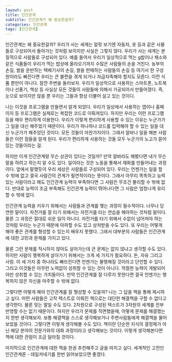 ```yaml
---
layout: post
title: 인간관계
subtitle: 인간관계가 왜 중요한걸까?
categories: 인간관계
tags: [인간관계]
---
```

인간관계는 왜 중요한걸까? 우리가 사는 세계는 얼핏 보기엔 자동차, 옷 등과 같은 사물들로 구성되어서 돌아가는 것처럼 보이지만 사실은 그렇지 않다. 우리가 사는 세계는 본질적으로 사람들로 구성되어 있다. 예를 들어서 우리가 일상적으로 먹는 g밥이나 채소와 같은 식품들이 우리가 먹는 밥상에 올라오기까지 수많은 사람들의 손을 거친다. 농부의 손길, 쌀을 운반하는 택배기사의 손길, 쌀을 판매하는 사람들의 손길 등 여기서 한 구성원이라도 빠진다면 우리는 큰 불편을 겪게 되거나 자급자족해야 할지도 모른다. 이런 식품 뿐만이 아니다. 잠깐 주변을 둘러보자. 우리가 일상적으로 사용하는 스마트폰, 노트북이나 선풍기, 책상 등 사실상 모든 것들이 사람들에 의해서 가공되어서 만들어졌다. 즉, 눈으로 보이지만 않을 뿐 우리는 그들과 항상 더불어 살고 있는 것이다. 

나는 이것을 프로그램을 만들면서 알게 되었다. 우리가 일상에서 사용하는 앱이나 홈페이지 등 프로그램은 실제로는 복잡한 코드로 이뤄져있다. 하지만 우리는 이런 프로그램 등을 매우 편리하게 이용한다.  우리가 이렇게 편리하게 사용할 수 있는 이유는 누군가가 그 일을 대신 해주었기 때문이다. 우리가 하나하나 코드를 입력해야 할 수 있는 일을 대신 누군가가 해주었던 것이다. 모든 것들이 마찬가지이다. 그래서 알바나 일을 해본 사람들은 이런 점들을 알게 된다. 우리가 편리하게 사용하는 것들 모두 누군가의 노고가 묻어있는 것들이라는 걸.

하지만 이게 인간관계랑 무슨 상관이 있다는 것일까? 만약 알바라도 해봤다면 내가 무슨 말을 하려고 하는지 알 수도 있다. 일이라는 것은 노동을 통해서 재화를 만들어내는 과정이다. 앞에서 말했듯이 우리 세상은 사람들로 구성되어 있다. 우리는 언젠가는 일을 할 수 밖에 없고 결국 사람간의 관계가 필연적이라는 뜻이다. 그래서 아무리 똑똑하고 능력있는 사람이라고 해도 인간관계 능력이 부족하다면 그 사람은 무조건 불리할 수 밖에 없다. 반대로 능력이 조금 부족해도 인간관계 능력이 뛰어나다면 그 사람은 엄청나게 유리할 수 밖에 없다.

인간관계 능력을 키우기 위해서는 사람들과 관계를 맺는 과정이 필수적이다. 너무나 당연한 말이다. 자전거를 잘 타기 위해서는 자전거를 타는 연습을 해야하는 것처럼 말이다. 물론 그 과정은 절대로 쉬운 일이 아니다. 자전거를 타기 위해서 수없이 넘어져야 하는 것처럼 우리는 누군가 때문에 아파할 수도 있고 상처받을 수도 있다. 또 우리는 어떻게 해야 좋은 관계를 형성할 수 있는지 배우지 못했다. 그래서 대부분의 사람들은 인간관계에 대한 고민과 문제를 가지고 있다. 

물론 그런 문제를 직시하지 않아도 살아가는데 큰 문제는 없지 않냐고 생각할 수도 있다. 하지만 사람이 행복하게 살아가기 위해서는 크게 세 가지가 필요하다. 돈, 자유 그리고 사랑. 이 세 가지 중 하나라도 빠뜨린다면 언젠가는 불행해질 것이라고 단언할 수 있다. 그리고 이것들은 아무런 노력없이 성취할 수 있는 것이 아니다. 적절한 능력이 개발되어야만 성취할 수 있는 가치들이다. 만약 인간관계를 잘 다루지 못한다면 결국 언젠가는 행복하지 않은 자신을 마주할 수 밖에 없다.

그렇다면 어떻게 해야 인간관계를 잘 형성할 수 있을까? 나는 그 답을 책을 통해 제시하고 싶다. 어떤 사람들은 고작 텍스트로 이뤄진 책으로는 대단한 해결책을 구할 수 없다고 생각한다. 물론 맞는 말일 수도 있다. 2차원으로 구성된 텍스트가 3차원의 세계를 전부 반영할 수는 없기 때문이다. 하지만 우리가 문제를 직면했을때, 어떻게 문제를 해결했는지 한번 생각해보자. 보통 해결책을 스스로 생각해보거나 주변사람들에게 해결책을 물어보았을 것이다. 그렇다면 이렇게 생각해볼 수도 있다. 책이란 단순한 지식의 결정체가 아닌 해당 분야의 전문가와의 대화 과정이라고 생각해보는 것이다. 이렇게 생각해본다면 책에 대한 관점이 조금 달라질 것이다. 

마지막으로 인간관계에 대한 책을 한권 추천해주고 글을 마치고 싶다. 세계적인 고전인 인간관계론 - 데일카네기를 한번 읽어보았으면 좋겠다. 
